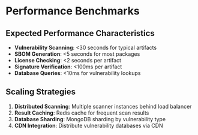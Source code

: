 # Performance Benchmarks

## Expected Performance Characteristics
- **Vulnerability Scanning**: <30 seconds for typical artifacts
- **SBOM Generation**: <5 seconds for most packages
- **License Checking**: <2 seconds per artifact
- **Signature Verification**: <100ms per artifact
- **Database Queries**: <10ms for vulnerability lookups

## Scaling Strategies
1. **Distributed Scanning**: Multiple scanner instances behind load balancer
2. **Result Caching**: Redis cache for frequent scan results
3. **Database Sharding**: MongoDB sharding by vulnerability type
4. **CDN Integration**: Distribute vulnerability databases via CDN
